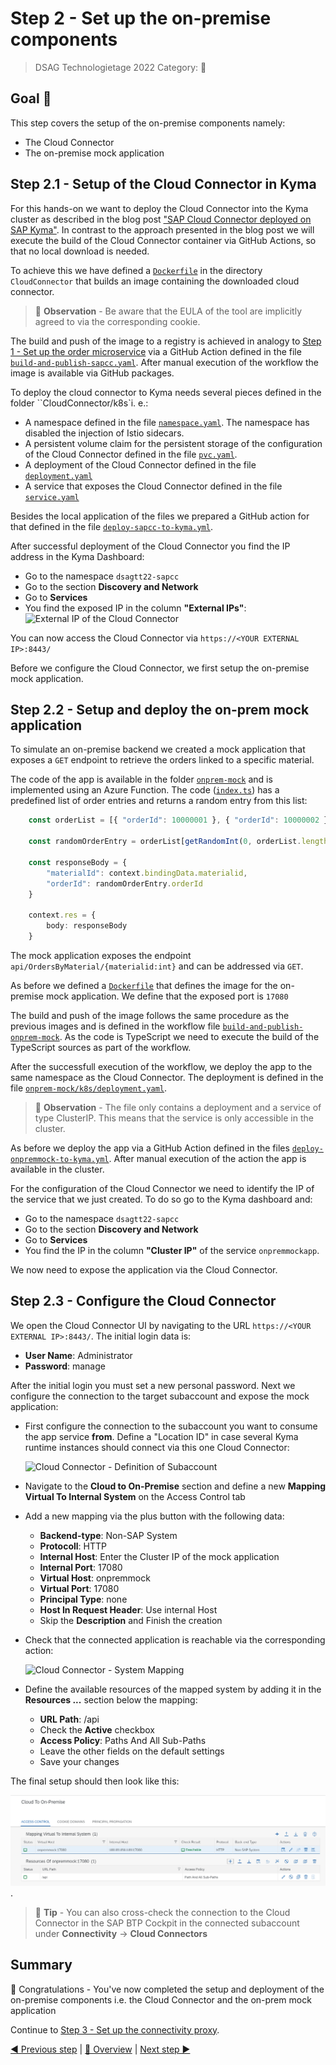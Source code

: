 # Step 2 - Set up the on-premise components

> DSAG Technologietage 2022 Category: 👀

## Goal 🎯

This step covers the setup of the on-premise components namely:

- The Cloud Connector
- The on-premise mock application

## Step 2.1 - Setup of the Cloud Connector in Kyma

For this hands-on we want to deploy the Cloud Connector into the Kyma cluster as described in the blog post ["SAP Cloud Connector deployed on SAP Kyma"](https://blogs.sap.com/2022/03/26/sap-cloud-connector-deployed-on-sap-kyma/). In contrast to the approach presented in the blog post we will execute the build of the Cloud Connector container via GitHub Actions, so that no local download is needed.

To achieve this we have defined a [`Dockerfile`](../CloudConnector/Dockerfile) in the directory `CloudConnector` that builds an image containing the downloaded cloud connector.

> 🔎 **Observation** - Be aware that the EULA of the tool are implicitly agreed to via the corresponding cookie.

The build and push of the image to a registry is achieved in analogy to [Step 1 - Set up the order microservice](step1.md) via a GitHub Action defined in the file [`build-and-publish-sapcc.yaml`](../../.github/workflows/build-and-publish-sapcc.yml). After manual execution of the workflow the image is available via GitHub packages.

To deploy the cloud connector to Kyma needs several pieces defined in the folder ``CloudConnector/k8s`i. e.:

- A namespace defined in the file [`namespace.yaml`](../CloudConnector/k8s/namespace.yaml). The namespace has disabled the injection of Istio sidecars.
- A persistent volume claim for the persistent storage of the configuration of the Cloud Connector defined in the file [`pvc.yaml`](../CloudConnector/k8s/pvc.yaml).
- A deployment of the Cloud Connector defined in the file [`deployment.yaml`](../CloudConnector/k8s/deployment.yaml)
- A service that exposes the Cloud Connector defined in the file [`service.yaml`](../CloudConnector/k8s/service.yaml)

Besides the local application of the files we prepared a GitHub action for that defined in the file [`deploy-sapcc-to-kyma.yml`](../../.github/workflows/deploy-sapcc-to-kyma.yml).

After successful deployment of the Cloud Connector you find the IP address in the Kyma Dashboard:

- Go to the namespace `dsagtt22-sapcc`
- Go to the section **Discovery and Network**
- Go to **Services**
- You find the exposed IP in the column **"External IPs"**:
  ![External IP of the Cloud Connector](../pics/step2_IP_CloudConnector.png)

You can now access the Cloud Connector via `https://<YOUR EXTERNAL IP>:8443/`

Before we configure the Cloud Connector, we first setup the on-premise mock application.

## Step 2.2 - Setup and deploy the on-prem mock application

To simulate an on-premise backend we created a mock application that exposes a `GET` endpoint to retrieve the orders linked to a specific material.

The code of the app is available in the folder [`onprem-mock`](../onprem-mock) and is implemented using an Azure Function. The code ([`index.ts`](../onprem-mock/OnPremMock/index.ts)) has a predefined list of order entries and returns a random entry from this list:

```typescript
    const orderList = [{ "orderId": 10000001 }, { "orderId": 10000002 }, { "orderId": 10000003 }];

    const randomOrderEntry = orderList[getRandomInt(0, orderList.length - 1)]

    const responseBody = {
        "materialId": context.bindingData.materialid,
        "orderId": randomOrderEntry.orderId
    }

    context.res = {
        body: responseBody
    }
```

The mock application exposes the endpoint `api/OrdersByMaterial/{materialid:int}` and can be addressed via `GET`.

As before we defined a [`Dockerfile`](../onprem-mock/Dockerfile) that defines the image for the on-premise mock application. We define that the exposed port is `17080`

The build and push of the image follows the same procedure as the previous images and is defined in the workflow file [`build-and-publish-onprem-mock`](../../.github/workflows/build-and-publish-onprem-mock.yml). As the code is TypeScript we need to execute the build of the TypeScript sources as part of the workflow.

After the successfull execution of the workflow, we deploy the app to the same namespace as the Cloud Connector. The deployment is defined in the file [`onprem-mock/k8s/deployment.yaml`](../onprem-mock/k8s/deployment.yaml). 

> 🔎 **Observation** - The file only contains a deployment and a service of type ClusterIP. This means that the service is only accessible in the cluster.

As before we deploy the app via a GitHub Action defined in the files [`deploy-onpremmock-to-kyma.yml`](../../.github/workflows/deploy-onpremmock-to-kyma.yml). After manual execution of the action the app is available in the cluster.

For the configuration of the Cloud Connector we need to identify the IP of the service that we just created. To do so go to the Kyma dashboard and:

- Go to the namespace `dsagtt22-sapcc`
- Go to the section **Discovery and Network**
- Go to **Services**
- You find the IP in the column **"Cluster IP"** of the service `onpremmockapp`.

We now need to expose the application via the Cloud Connector.

## Step 2.3 - Configure the Cloud Connector

We open the Cloud Connector UI by navigating to the URL `https://<YOUR EXTERNAL IP>:8443/`. The initial login data is:

- **User Name**: Administrator
- **Password**: manage

After the initial login you must set a new personal password. Next we configure the connection to the target subaccount and expose the mock application:

- First configure the connection to the subaccount you want to consume the app service **from**. Define a "Location ID" in case several Kyma runtime instances should connect via this one Cloud Connector:

  ![Cloud Connector - Definition of Subaccount](../pics/step2_IP_CloudConnector-Subaccount.png)

- Navigate to the **Cloud to On-Premise** section and define a new **Mapping Virtual To Internal System** on the Access Control tab
- Add a new mapping via the plus button with the following data:
  - **Backend-type**: Non-SAP System
  - **Protocoll**: HTTP
  - **Internal Host**: Enter the Cluster IP of the mock application
  - **Internal Port**: 17080
  - **Virtual Host**: onpremmock
  - **Virtual Port**: 17080
  - **Principal Type**: none
  - **Host In Request Header**: Use internal Host
  - Skip the **Description** and Finish the creation

- Check that the connected application is reachable via the corresponding action:

  ![Cloud Connector - System Mapping](../pics/step2_IP_CloudConnector-SystemMapping.png)

- Define the available resources of the mapped system by adding it in the **Resources ...** section below the mapping:
  - **URL Path**: /api
  - Check the **Active** checkbox
  - **Access Policy**: Paths And All Sub-Paths
  - Leave the other fields on the default settings
  - Save your changes

The final setup should then look like this:

![Cloud Connector - Final Setup](../pics/step2_IP_CloudConnector-Final-Setup.png).

> 📝 **Tip** - You can also cross-check the connection to the Cloud Connector in the SAP BTP Cockpit in the connected subaccount under **Connectivity** -> **Cloud Connectors**  

## Summary

🎉 Congratulations - You've now completed the setup and deployment of the on-premise components i.e. the Cloud Connector and the on-prem mock application

Continue to [Step 3 - Set up the connectivity proxy](step3.md).

[◀ Previous step](step1.md) | [🔼 Overview](../README.md) | [Next step ▶](step3.md)
